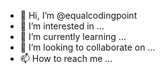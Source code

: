 - 👋 Hi, I’m @equalcodingpoint
- 👀 I’m interested in ...
- 🌱 I’m currently learning ...
- 💞️ I’m looking to collaborate on ...
- 📫 How to reach me ...

<!---
equalcodingpoint/equalcodingpoint is a ✨ special ✨ repository because its `README.md` (this file) appears on your GitHub profile.
You can click the Preview link to take a look at your changes.
--->
